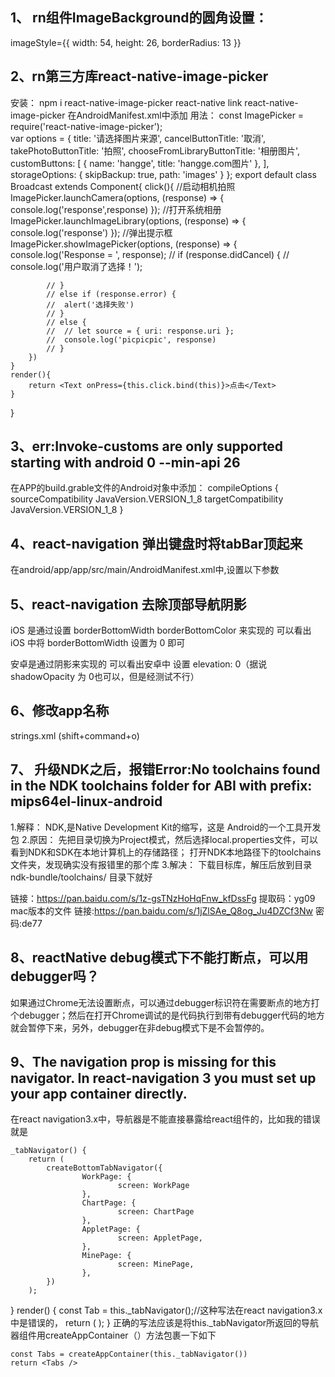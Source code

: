 ## 1、 rn组件ImageBackground的圆角设置：
imageStyle={{ width: 54, height: 26, borderRadius: 13 }}

## 2、rn第三方库react-native-image-picker
安装：
	npm i react-native-image-picker
	react-native link react-native-image-picker
	在AndroidManifest.xml中添加
		<uses-permission android:name="android.permission.CAMERA" />
    <uses-permission android:name="android.permission.WRITE_EXTERNAL_STORAGE"/>
用法：
const ImagePicker = require('react-native-image-picker');  
var options = {
  title: '请选择图片来源',
  cancelButtonTitle: '取消',
  takePhotoButtonTitle: '拍照',
  chooseFromLibraryButtonTitle: '相册图片',
  customButtons: [
    { name: 'hangge', title: 'hangge.com图片' },
  ],
  storageOptions: {
    skipBackup: true,
    path: 'images'
  }
};
export default class Broadcast extends Component{
	click(){
		//启动相机拍照
		ImagePicker.launchCamera(options, (response) => {
			console.log('response',response)
		});
		//打开系统相册
		ImagePicker.launchImageLibrary(options, (response) => {
			console.log('response')
		});
		//弹出提示框
		ImagePicker.showImagePicker(options, (response) => {
			console.log('Response = ', response);
			// if (response.didCancel) {
			// 	console.log('用户取消了选择！');

			// }
			// else if (response.error) {
			// 	alert('选择失败')
			// }
			// else {
			// 	// let source = { uri: response.uri };
			// 	console.log('picpicpic', response)
			// }
		})
	}
	render(){
		return <Text onPress={this.click.bind(this)}>点击</Text>
	}
}


## 3、err:Invoke-customs are only supported starting with android 0 --min-api 26
在APP的build.grable文件的Android对象中添加：
compileOptions {
    sourceCompatibility JavaVersion.VERSION_1_8
    targetCompatibility JavaVersion.VERSION_1_8
}

## 4、react-navigation 弹出键盘时将tabBar顶起来
在android/app/app/src/main/AndroidManifest.xml中,设置以下参数
<activity android:windowSoftInputMode="stateAlwaysHidden|adjustPan|adjustResize">

## 5、react-navigation 去除顶部导航阴影
iOS 是通过设置 borderBottomWidth borderBottomColor 来实现的
 可以看出iOS 中将 borderBottomWidth 设置为 0 即可

安卓是通过阴影来实现的
 可以看出安卓中 设置 elevation: 0（据说shadowOpacity 为 0也可以，但是经测试不行）

## 6、修改app名称 
strings.xml    (shift+command+o)

## 7、 升级NDK之后，报错Error:No toolchains found in the NDK toolchains folder for ABI with prefix: mips64el-linux-android
1.解释：
NDK,是Native Development Kit的缩写，这是 Android的一个工具开发包
2.原因：
先把目录切换为Project模式，然后选择local.properties文件，可以看到NDK和SDK在本地计算机上的存储路径；
打开NDK本地路径下的toolchains文件夹，发现确实没有报错里的那个库
3.解决：
下载目标库，解压后放到目录 ndk-bundle/toolchains/ 目录下就好

链接：https://pan.baidu.com/s/1z-gsTNzHoHqFnw_kfDssFg  提取码：yg09
mac版本的文件
链接:https://pan.baidu.com/s/1jZlSAe_Q8og_Ju4DZCf3Nw  密码:de77
## 8、reactNative debug模式下不能打断点，可以用debugger吗？
如果通过Chrome无法设置断点，可以通过debugger标识符在需要断点的地方打个debugger；然后在打开Chrome调试的是代码执行到带有debugger代码的地方就会暂停下来，另外，debugger在非debug模式下是不会暂停的。
## 9、The navigation prop is missing for this navigator. In react-navigation 3 you must set up your app container directly.
在react navigation3.x中，导航器是不能直接暴露给react组件的，比如我的错误就是

	_tabNavigator() {
		return (
			createBottomTabNavigator({
					WorkPage: {
							screen: WorkPage
					},
					ChartPage: {
							screen: ChartPage
					},
					AppletPage: {
							screen: AppletPage,
					},
					MinePage: {
							screen: MinePage,
					},
			})
		);
  }
	render() {
			const Tab = this._tabNavigator();//这种写法在react navigation3.x中是错误的，
			return (
					<Tab/>
			);
	}
正确的写法应该是将this._tabNavigator所返回的导航器组件用createAppContainer（）方法包裹一下如下

	const Tabs = createAppContainer(this._tabNavigator())
	return <Tabs />
